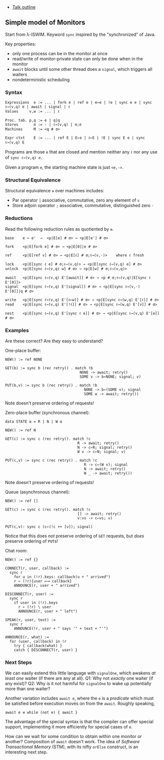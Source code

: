 
 - [Talk outline](index.md)

## Simple model of Monitors

Start from λ-ISWIM. Keyword `sync` inspired by the "synchronized" of Java.

Key properties:

 - only one process can be in the monitor at once
 - read/write of monitor-private state can only be done when in the monitor
 - `await` blocks until some other thread does a `signal`, which triggers all waiters
 - nondeterministic scheduling

### Syntax

    Expressions  e := ... | fork e | ref e | e←e | !e | sync e e | sync ℓ→(v,q) e | await | signal | ℓ
    Values     v,w := ... | ℓ

    Proc. tab. p,q := e | q|q
    Stores       σ := · | ℓ→(v,q) | σ;σ
    Machines     M := <q # σ>

    Expr ctxt    E := ... | ref E | E←e | ℓ←E | !E | sync E e | sync ℓ→(v,q) E

Programs are those `e` that are closed and mention neither any `ℓ` nor
any use of `sync ℓ→(v,q) e`.

Given a program `e`, the starting machine state is just `<e,·>`.

### Structural Equivalence

Structural equivalence `≡` over machines includes:

 - Par operator `|` associative, commutative, zero any element of `v`
 - Store adjoin operator `;` associative, commutative, distinguished zero `·`

### Reductions

Read the following reduction rules as quotiented by `≡`.

    base    e ↪ e'  ⇒  <p|E[e] # σ> → <p|E[e'] # σ>

    fork    <p|E[fork e] # σ> → <p|E[0]|e # σ>

    ref     <p|E[ref v] # σ> → <p|E[ℓ] # σ;ℓ→(v,·)>    where ℓ fresh

    lock    <p|E[sync ℓ e] # σ;ℓ→(v,q)> → <p|E[sync ℓ→(v,q) e] # σ>
    unlock  <p|E[sync ℓ→(v,q) w] # σ> → <p|E[w] # σ;ℓ→(v,q)>

    await   <p|E[sync ℓ→(v,q) E'[await]] # σ> → <p # σ;ℓ→(v,q)|E[sync ℓ E'[0]]>
    signal  <p|E[sync ℓ→(v,q) E'[signal]] # σ> → <p|E[sync ℓ→(v,·) E'[0]]|q # σ>

    write   <p|E[sync ℓ→(v,q) E'[ℓ←w]] # σ> → <p|E[sync ℓ→(w,q) E'[ℓ]] # σ>
    read    <p|E[sync ℓ→(v,q) E'[!ℓ]] # σ> → <p|E[sync ℓ→(w,q) E'[v]] # σ>

    nest    <p|E[sync ℓ→(v,q) E'[sync ℓ e]] # σ> → <p|E[sync ℓ→(v,q) E'[e]] # σ>

### Examples

Are these correct? Are they easy to understand?

One-place buffer:

    NEW() := ref NONE

    GET(b) := sync b (rec retry() . match !b
                                      NONE -> await; retry()
                                      SOME v -> b←NONE; signal; v)

    PUT(b,v) := sync b (rec retry() . match !b
                                        NONE -> b←(SOME v); signal
                                        SOME w -> await; retry())

Note doesn't preserve ordering of requests!

Zero-place buffer (synchronous channel):

    data STATE α = R | N | W α

    NEW() := ref N

    GET(c) := sync c (rec retry(). match !c
                                     R -> await; retry()
                                     N -> c←R; signal; retry()
                                     W v -> c←N; signal; v)

    PUT(c,v) := sync c (rec retry() . match !c
                                        R -> c←(W v); signal
                                        N -> await; retry()
                                        W _ -> await; retry())

Note doesn't preserve ordering of requests!

Queue (asynchronous channel):

    NEW() := ref []

    GET(c) := sync c (rec retry(). match !c
                                     [] -> await; retry()
                                     v:vs -> c←vs; v)

    PUT(c,v): sync c (c←(!c ++ [v]); signal)

Notice that this does *not* preserve ordering of `GET` requests, but
*does* preserve ordering of `PUT`s!

Chat room:

    NEW() := ref {}

    CONNECT(r, user, callback) :=
      sync r
        for u in (!r).keys: callback(u + " arrived")
        r ← (!r){user ⟼ callback}
        ANNOUNCE(r, user + " arrived")

    DISCONNECT(r, user) :=
      sync r
        if user in (!r).keys
          r ← (!r) \ user
          ANNOUNCE(r, user + " left")

    SPEAK(r, user, text) :=
      sync r
        ANNOUNCE(!r, user + " says '" + text + "'")

    ANNOUNCE(r, what) :=
      for (user, callback) in !r
        try { callback(what) }
        catch { DISCONNECT(r, user) }

### Next Steps

We can easily extend this little language with `signalOne`, which
awakens *at least one* waiter (if there are any at all). Q1: Why not
*exactly* one waiter (if any exist)? Q2: Why is it not harmful for
`signalOne` to wake up potentially more than one waiter?

Another variation includes `await e`, where the `e` is a *predicate*
which must be satisfied before execution moves on from the `await`.
Roughly speaking,

    await e ≡ while (not e) { await }

The advantage of the special syntax is that the compiler can offer
special support, implementing it more efficiently for special cases of
`e`.

How can we wait for some condition to obtain within one monitor *or*
another? Composition of `await` doesn't work. The idea of *Software
Transactional Memory* (STM), with its nifty `orElse` construct, is an
interesting next step.
